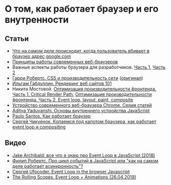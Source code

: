 # О том, как работает браузер и его внутренности

## Статьи

* [Что на самом деле происходит, когда пользователь вбивает в браузер адрес google.com](https://habr.com/ru/company/htmlacademy/blog/254825/)
* [Принципы работы современных веб-браузеров](https://www.html5rocks.com/ru/tutorials/internals/howbrowserswork)
* Важные аспекты работы браузера для разработчиков. [Часть 1](https://habr.com/ru/company/dataart/blog/304138/), [Часть 2](https://habr.com/ru/company/dataart/blog/304934/)
* [Гарри Робертс. CSS и производительность сети](https://css-live.ru/articles/css-i-proizvoditelnost-seti.html) ([оригинал](https://csswizardry.com/2018/11/css-and-network-performance/))
* [Ильгам Габдуллин. Рендеринг веб сайтов 101](https://habr.com/ru/post/484900/)
* Никита Мостовой. [Оптимизация производительности фронтенда. Часть 1. Critical Render Path](https://habr.com/ru/company/hh/blog/513940/), [Оптимизация производительности фронтенда. Часть 2. Event loop, layout, paint, composite](https://habr.com/ru/company/hh/blog/517594/)
* [Устройство современного веб-браузера Chrome. Серия статей](https://habr.com/ru/post/526696/)
* [ Aditya Yaduvanshi. Основы внутреннего устройства JavaScript](https://habr.com/ru/company/alfa/blog/651005/)
* [Paulo Santos. Как работает браузер](https://habr.com/ru/company/skillfactory/blog/678400/)
* [Сергей Чикуенок. Копаемся под капотом браузера, как работает event loop и compositing](https://www.youtube.com/watch?v=RzTDxlKABRs&t=19118s)

## Видео

* [Jake Archibald: все что я знаю про Event Loop в JavaScript (2018)](https://www.youtube.com/watch?v=j4_9BZezSUA)
* [Филип Робертс. Про цикл событий в JavaScript или "как на самом деле работает асинхронность"?](https://www.youtube.com/watch?v=8cV4ZvHXQL4)
* [Сергей Ufocoder. Event Loop in the browser Javascript](https://www.youtube.com/watch?v=aUigiwN0NEw)
* [The Rolling Scopes. Event Loop + Animations (26.04.2019)](https://www.youtube.com/watch?v=N5LUT_kaK4k)
